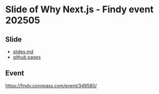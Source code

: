 # Slide of Why Next.js - Findy event 202505

## Slide

- [slides.md](./slides.md)
- [github pages](https://akifumisato.github.io/slide-of-why-nextjs-on-findy-202505/1)

## Event

https://findy.connpass.com/event/349580/
